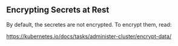 ## Encrypting Secrets at Rest

By default, the secretes are not encrypted. To encrypt them, read:

https://kubernetes.io/docs/tasks/administer-cluster/encrypt-data/